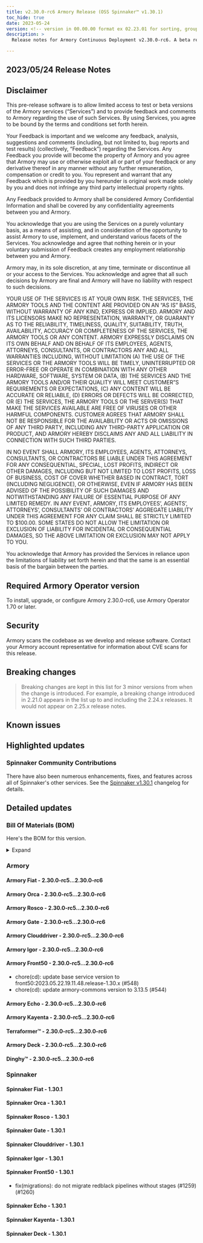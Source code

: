 ```yaml
---
title: v2.30.0-rc6 Armory Release (OSS Spinnaker™ v1.30.1)
toc_hide: true
date: 2023-05-24
version: <!-- version in 00.00.00 format ex 02.23.01 for sorting, grouping -->
description: >
  Release notes for Armory Continuous Deployment v2.30.0-rc6. A beta release is not meant for installation in production environments.

---
```


## 2023/05/24 Release Notes

## Disclaimer

This pre-release software is to allow limited access to test or beta versions of the Armory services (“Services”) and to provide feedback and comments to Armory regarding the use of such Services. By using Services, you agree to be bound by the terms and conditions set forth herein.

Your Feedback is important and we welcome any feedback, analysis, suggestions and comments (including, but not limited to, bug reports and test results) (collectively, “Feedback”) regarding the Services. Any Feedback you provide will become the property of Armory and you agree that Armory may use or otherwise exploit all or part of your feedback or any derivative thereof in any manner without any further remuneration, compensation or credit to you. You represent and warrant that any Feedback which is provided by you hereunder is original work made solely by you and does not infringe any third party intellectual property rights.

Any Feedback provided to Armory shall be considered Armory Confidential Information and shall be covered by any confidentiality agreements between you and Armory.

You acknowledge that you are using the Services on a purely voluntary basis, as a means of assisting, and in consideration of the opportunity to assist Armory to use, implement, and understand various facets of the Services. You acknowledge and agree that nothing herein or in your voluntary submission of Feedback creates any employment relationship between you and Armory.

Armory may, in its sole discretion, at any time, terminate or discontinue all or your access to the Services. You acknowledge and agree that all such decisions by Armory are final and Armory will have no liability with respect to such decisions.

YOUR USE OF THE SERVICES IS AT YOUR OWN RISK. THE SERVICES, THE ARMORY TOOLS AND THE CONTENT ARE PROVIDED ON AN “AS IS” BASIS, WITHOUT WARRANTY OF ANY KIND, EXPRESS OR IMPLIED. ARMORY AND ITS LICENSORS MAKE NO REPRESENTATION, WARRANTY, OR GUARANTY AS TO THE RELIABILITY, TIMELINESS, QUALITY, SUITABILITY, TRUTH, AVAILABILITY, ACCURACY OR COMPLETENESS OF THE SERVICES, THE ARMORY TOOLS OR ANY CONTENT. ARMORY EXPRESSLY DISCLAIMS ON ITS OWN BEHALF AND ON BEHALF OF ITS EMPLOYEES, AGENTS, ATTORNEYS, CONSULTANTS, OR CONTRACTORS ANY AND ALL WARRANTIES INCLUDING, WITHOUT LIMITATION (A) THE USE OF THE SERVICES OR THE ARMORY TOOLS WILL BE TIMELY, UNINTERRUPTED OR ERROR-FREE OR OPERATE IN COMBINATION WITH ANY OTHER HARDWARE, SOFTWARE, SYSTEM OR DATA, (B) THE SERVICES AND THE ARMORY TOOLS AND/OR THEIR QUALITY WILL MEET CUSTOMER”S REQUIREMENTS OR EXPECTATIONS, (C) ANY CONTENT WILL BE ACCURATE OR RELIABLE, (D) ERRORS OR DEFECTS WILL BE CORRECTED, OR (E) THE SERVICES, THE ARMORY TOOLS OR THE SERVER(S) THAT MAKE THE SERVICES AVAILABLE ARE FREE OF VIRUSES OR OTHER HARMFUL COMPONENTS. CUSTOMER AGREES THAT ARMORY SHALL NOT BE RESPONSIBLE FOR THE AVAILABILITY OR ACTS OR OMISSIONS OF ANY THIRD PARTY, INCLUDING ANY THIRD-PARTY APPLICATION OR PRODUCT, AND ARMORY HEREBY DISCLAIMS ANY AND ALL LIABILITY IN CONNECTION WITH SUCH THIRD PARTIES.

IN NO EVENT SHALL ARMORY, ITS EMPLOYEES, AGENTS, ATTORNEYS, CONSULTANTS, OR CONTRACTORS BE LIABLE UNDER THIS AGREEMENT FOR ANY CONSEQUENTIAL, SPECIAL, LOST PROFITS, INDIRECT OR OTHER DAMAGES, INCLUDING BUT NOT LIMITED TO LOST PROFITS, LOSS OF BUSINESS, COST OF COVER WHETHER BASED IN CONTRACT, TORT (INCLUDING NEGLIGENCE), OR OTHERWISE, EVEN IF ARMORY HAS BEEN ADVISED OF THE POSSIBILITY OF SUCH DAMAGES AND NOTWITHSTANDING ANY FAILURE OF ESSENTIAL PURPOSE OF ANY LIMITED REMEDY. IN ANY EVENT, ARMORY, ITS EMPLOYEES’, AGENTS’, ATTORNEYS’, CONSULTANTS’ OR CONTRACTORS’ AGGREGATE LIABILITY UNDER THIS AGREEMENT FOR ANY CLAIM SHALL BE STRICTLY LIMITED TO $100.00. SOME STATES DO NOT ALLOW THE LIMITATION OR EXCLUSION OF LIABILITY FOR INCIDENTAL OR CONSEQUENTIAL DAMAGES, SO THE ABOVE LIMITATION OR EXCLUSION MAY NOT APPLY TO YOU.

You acknowledge that Armory has provided the Services in reliance upon the limitations of liability set forth herein and that the same is an essential basis of the bargain between the parties.


## Required Armory Operator version

To install, upgrade, or configure Armory 2.30.0-rc6, use Armory Operator 1.70 or later.

## Security

Armory scans the codebase as we develop and release software. Contact your Armory account representative for information about CVE scans for this release.

## Breaking changes
<!-- Copy/paste from the previous version if there are recent ones. We can drop breaking changes after 3 minor versions. Add new ones from OSS and Armory. -->

> Breaking changes are kept in this list for 3 minor versions from when the change is introduced. For example, a breaking change introduced in 2.21.0 appears in the list up to and including the 2.24.x releases. It would not appear on 2.25.x release notes.

## Known issues
<!-- Copy/paste known issues from the previous version if they're not fixed. Add new ones from OSS and Armory. If there aren't any issues, state that so readers don't think we forgot to fill out this section. -->

## Highlighted updates

<!--
Each item category (such as UI) under here should be an h3 (###). List the following info that service owners should be able to provide:
- Major changes or new features we want to call out for Armory and OSS. Changes should be grouped under end user understandable sections. For example, instead of Deck, use UI. Instead of Fiat, use Permissions.
- Fixes to any known issues from previous versions that we have in release notes. These can all be grouped under a Fixed issues H3.
-->




###  Spinnaker Community Contributions

There have also been numerous enhancements, fixes, and features across all of Spinnaker's other services. See the
[Spinnaker v1.30.1](https://www.spinnaker.io/changelogs/1.30.1-changelog/) changelog for details.

## Detailed updates

### Bill Of Materials (BOM)

Here's the BOM for this version.
<details><summary>Expand</summary>
<pre class="highlight">
<code>artifactSources:
  dockerRegistry: docker.io/armory
dependencies:
  redis:
    commit: null
    version: 2:2.8.4-2
services:
  clouddriver:
    commit: 4325f8f5d4bb6bc783b37645f0e8eb5c99056829
    version: 2.30.0-rc6
  deck:
    commit: a5ae63596f79df5c3dd4999253a9ed72dece7de3
    version: 2.30.0-rc6
  dinghy:
    commit: 5250de80948732c8caac6ffc5293a8af80a63a0f
    version: 2.30.0-rc6
  echo:
    commit: 86c586f7c523a4c320189eff00731271b8d31e32
    version: 2.30.0-rc6
  fiat:
    commit: 0150c145b239568c294ab88251dc2fbb20ace279
    version: 2.30.0-rc6
  front50:
    commit: bdbf36960c30b3599bdf0fa31620dfaf08927074
    version: 2.30.0-rc6
  gate:
    commit: 679225a36b20fe39ecb175813929972c497d1a92
    version: 2.30.0-rc6
  igor:
    commit: 020e01bbeaadf3d5eb745b33180bd1011c4b068f
    version: 2.30.0-rc6
  kayenta:
    commit: 16aa401c453de95b670524b491cbaa682bcf2817
    version: 2.30.0-rc6
  monitoring-daemon:
    commit: null
    version: 2.26.0
  monitoring-third-party:
    commit: null
    version: 2.26.0
  orca:
    commit: 25ccf32473a809846c1c3d4c967bb05ad9622549
    version: 2.30.0-rc6
  rosco:
    commit: c72a24d8c560ea7b27fd8ecf45c9c11ca63682f4
    version: 2.30.0-rc6
  terraformer:
    commit: 418546f57129380e383e62b6178ed582e6d64a93
    version: 2.30.0-rc6
timestamp: "2023-05-24 19:44:22"
version: 2.30.0-rc6
</code>
</pre>
</details>

### Armory


#### Armory Fiat - 2.30.0-rc5...2.30.0-rc6


#### Armory Orca - 2.30.0-rc5...2.30.0-rc6


#### Armory Rosco - 2.30.0-rc5...2.30.0-rc6


#### Armory Gate - 2.30.0-rc5...2.30.0-rc6


#### Armory Clouddriver - 2.30.0-rc5...2.30.0-rc6


#### Armory Igor - 2.30.0-rc5...2.30.0-rc6


#### Armory Front50 - 2.30.0-rc5...2.30.0-rc6

  - chore(cd): update base service version to front50:2023.05.22.19.11.48.release-1.30.x (#548)
  - chore(cd): update armory-commons version to 3.13.5 (#544)

#### Armory Echo - 2.30.0-rc5...2.30.0-rc6


#### Armory Kayenta - 2.30.0-rc5...2.30.0-rc6


#### Terraformer™ - 2.30.0-rc5...2.30.0-rc6


#### Armory Deck - 2.30.0-rc5...2.30.0-rc6


#### Dinghy™ - 2.30.0-rc5...2.30.0-rc6



### Spinnaker


#### Spinnaker Fiat - 1.30.1


#### Spinnaker Orca - 1.30.1


#### Spinnaker Rosco - 1.30.1


#### Spinnaker Gate - 1.30.1


#### Spinnaker Clouddriver - 1.30.1


#### Spinnaker Igor - 1.30.1


#### Spinnaker Front50 - 1.30.1

  - fix(migrations): do not migrate redblack pipelines without stages (#1259) (#1260)

#### Spinnaker Echo - 1.30.1


#### Spinnaker Kayenta - 1.30.1


#### Spinnaker Deck - 1.30.1


